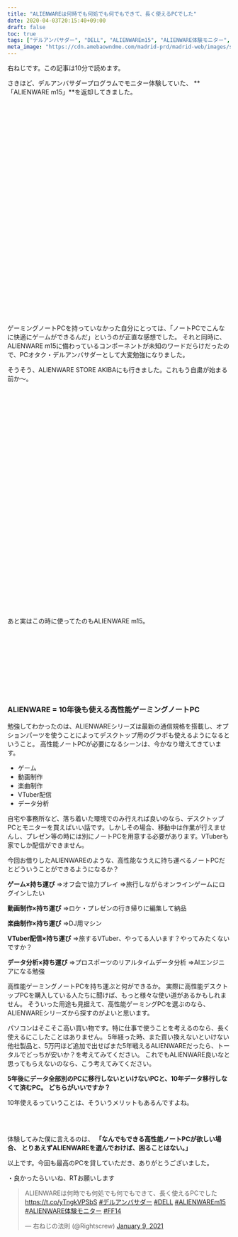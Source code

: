 ```yaml
---
title: "ALIENWAREは何時でも何処でも何でもできて、長く使えるPCでした"
date: 2020-04-03T20:15:40+09:00
draft: false
toc: true
tags: ["デルアンバサダー", "DELL", "ALIENWAREm15", "ALIENWARE体験モニター", "FF14"]
meta_image: "https://cdn.amebaowndme.com/madrid-prd/madrid-web/images/sites/199917/60801907a61234fbcb388eeb27efd47c_f6d3dc3cb7b232558177b167d0893f0d.jpg"
---
```

右ねじです。この記事は10分で読めます。



さきほど、デルアンバサダープログラムでモニター体験していた、
**「ALIENWARE m15」**を返却してきました。
<div class="iframely-embed"><div class="iframely-responsive" style="padding-bottom: 75%; padding-top: 120px;"><a href="https://blog.honestdesireinc.com/posts/2020-03-20-dell-ambassador-alienware-m15-r2/" data-iframely-url="//cdn.iframe.ly/BUQ8teL"></a></div></div><script async src="//cdn.iframe.ly/embed.js" charset="utf-8"></script>
<!--more-->
ゲーミングノートPCを持っていなかった自分にとっては、「ノートPCでこんなに快適にゲームができるんだ」というのが正直な感想でした。
それと同時に、ALIENWARE m15に備わっているコンポーネントが未知のワードだらけだったので、PCオタク・デルアンバサダーとして大変勉強になりました。



そうそう、ALIENWARE STORE AKIBAにも行きました。これもう自粛が始まる前か～。

<div class="iframely-embed"><div class="iframely-responsive" style="padding-bottom: 75%; padding-top: 120px;"><a href="https://www.honestdesireinc.com/posts/7949320/" data-iframely-url="//cdn.iframe.ly/ov7Zy3A"></a></div></div><script async src="//cdn.iframe.ly/embed.js" charset="utf-8"></script>

あと実はこの時に使ってたのもALIENWARE m15。

<div class="iframely-embed"><div class="iframely-responsive" style="height: 140px; padding-bottom: 0;"><a href="https://www.honestdesireinc.com/posts/7881174/" data-iframely-url="//cdn.iframe.ly/4mlxvgd"></a></div></div><script async src="//cdn.iframe.ly/embed.js" charset="utf-8"></script>



### ALIENWARE = 10年後も使える高性能ゲーミングノートPC
勉強してわかったのは、ALIENWAREシリーズは最新の通信規格を搭載し、オプションパーツを使うことによってデスクトップ用のグラボも使えるようになるということ。
高性能ノートPCが必要になるシーンは、今かなり増えてきています。

- ゲーム
- 動画制作
- 楽曲制作
- VTuber配信
- データ分析

自宅や事務所など、落ち着いた環境でのみ行えれば良いのなら、デスクトップPCとモニターを買えばいい話です。しかしその場合、移動中は作業が行えませんし、プレゼン等の時には別にノートPCを用意する必要があります。VTuberも家でしか配信ができません。



今回お借りしたALIENWAREのような、高性能なうえに持ち運べるノートPCだとどういうことができるようになるか？



**ゲーム×持ち運び**
⇒オフ会で協力プレイ
⇒旅行しながらオンラインゲームにログインしたい

**動画制作×持ち運び**
⇒ロケ・プレゼンの行き帰りに編集して納品

**楽曲制作×持ち運び**
⇒DJ用マシン

**VTuber配信×持ち運び**
⇒旅するVTuber、やってる人います？やってみたくないですか？

**データ分析×持ち運び**
⇒プロスポーツのリアルタイムデータ分析
⇒AIエンジニアになる勉強



高性能ゲーミングノートPCを持ち運ぶと何ができるか。
実際に高性能デスクトップPCを購入している人たちに聞けば、もっと様々な使い道があるかもしれません。
そういった用途も見据えて、高性能ゲーミングPCを選ぶのなら、ALIENWAREシリーズから探すのがよいと思います。



パソコンはそこそこ高い買い物です。特に仕事で使うことを考えるのなら、長く使えるにこしたことはありません。
5年経った時、また買い換えないといけない他社製品と、5万円ほど追加で出せばまた5年戦えるALIENWAREだったら、トータルでどっちが安いか？を考えてみてください。
これでもALIENWARE良いなと思ってもらえないのなら、こう考えてみてください。



**5年後にデータ全部別のPCに移行しないといけないPCと、10年データ移行しなくて済むPC。**
**どちらがいいですか？**



10年使えるっていうことは、そういうメリットもあるんですよね。

<br>
<br>





体験してみた僕に言えるのは、
**「なんでもできる高性能ノートPCが欲しい場合、**
**とりあえずALIENWAREを選んでおけば、困ることはない。」**



以上です。今回も最高のPCを貸していただき、ありがとうございました。



・良かったらいいね、RTお願いします
<blockquote class="twitter-tweet"><p lang="ja" dir="ltr">ALIENWAREは何時でも何処でも何でもできて、長く使えるPCでした <a href="https://t.co/yTngkVPSbS">https://t.co/yTngkVPSbS</a> <a href="https://twitter.com/hashtag/%E3%83%87%E3%83%AB%E3%82%A2%E3%83%B3%E3%83%90%E3%82%B5%E3%83%80%E3%83%BC?src=hash&amp;ref_src=twsrc%5Etfw">#デルアンバサダー</a> <a href="https://twitter.com/hashtag/DELL?src=hash&amp;ref_src=twsrc%5Etfw">#DELL</a> <a href="https://twitter.com/hashtag/ALIENWAREm15?src=hash&amp;ref_src=twsrc%5Etfw">#ALIENWAREm15</a> <a href="https://twitter.com/hashtag/ALIENWARE%E4%BD%93%E9%A8%93%E3%83%A2%E3%83%8B%E3%82%BF%E3%83%BC?src=hash&amp;ref_src=twsrc%5Etfw">#ALIENWARE体験モニター</a> <a href="https://twitter.com/hashtag/FF14?src=hash&amp;ref_src=twsrc%5Etfw">#FF14</a></p>&mdash; 右ねじの法則 (@Rightscrew) <a href="https://twitter.com/Rightscrew/status/1347869680908730371?ref_src=twsrc%5Etfw">January 9, 2021</a></blockquote> <script async src="https://platform.twitter.com/widgets.js" charset="utf-8"></script>